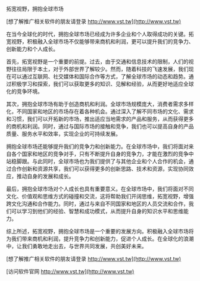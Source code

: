 拓宽视野，拥抱全球市场

[想了解推广相关软件的朋友请登录 http://www.vst.tw](http://www.vst.tw)

在当今全球化的时代，拥抱全球市场已经成为许多企业和个人取得成功的关键。拓宽视野，积极融入全球市场不仅能够带来商机和利润，更可以提升我们的竞争力、创新能力和个人成长。

首先，拓宽视野是一个重要的前提。过去，由于交通和信息技术的限制，人们的视野往往局限于本土，对于外部世界了解较少。然而，随着科技的飞速发展，我们现在可以通过互联网、社交媒体和国际合作等方式，了解全球市场的动态和趋势。通过积极学习和探索，我们可以获取更多的知识、见解和经验，从而更好地适应全球化的竞争环境。

其次，拥抱全球市场有助于创造商机和利润。全球市场规模庞大，消费者需求多样化，不同国家和地区的市场存在着各种机会。通过深入了解不同市场的文化、需求和习惯，我们可以开拓新的市场，推出适应当地需求的产品和服务，从而获得更多的商机和利润。同时，通过与国际市场的接触和竞争，我们也可以提高自身的产品质量、服务水平和效率，实现企业的可持续发展。

拥抱全球市场还能够提升我们的竞争力和创新能力。在全球市场中，我们将面对来自各个国家和地区的竞争对手，只有不断提升自身的竞争力，才能在激烈的竞争中站稳脚跟。与此同时，全球市场也为我们提供了与其他企业和个人合作的机会，通过合作创新和资源共享，我们可以获得更多的创新思路、技术和资源，实现协同效应，推动自身的发展和成长。

最后，拥抱全球市场对个人成长也具有重要意义。在全球市场中，我们将面对不同文化、价值观和思维方式的碰撞和交流，这将帮助我们开阔思维，拓宽视野，增强跨文化沟通和合作能力。同时，通过与来自不同国家和地区的人员交流和合作，我们可以学习到他们的经验、智慧和成功模式，从而提升自身的知识水平和思维能力。

综上所述，拓宽视野，拥抱全球市场是一个重要的发展方向。积极融入全球市场将为我们带来商机和利润，提升竞争力和创新能力，促进个人成长。在全球化的浪潮中，让我们勇敢地走出去，与世界共同发展，共创美好未来。

[想了解推广相关软件的朋友请登录 http://www.vst.tw](http://www.vst.tw)


[访问软件官网 http://www.vst.tw](http://www.vst.tw)
